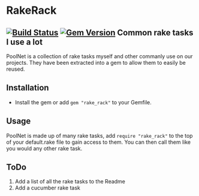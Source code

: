 RakeRack
========
[![Build Status](https://travis-ci.org/RichardVickerstaff/rake_rack.svg?branch=master)](https://travis-ci.org/RichardVickerstaff/rake_rack)
[![Gem Version](https://badge.fury.io/rb/rake_rack.svg)](http://badge.fury.io/rb/rake_rack)
Common rake tasks I use a lot
-----------------------------------------

PoolNet is a collection of rake tasks myself and other commanly use on our projects.
They have been extracted into a gem to allow them to easily be reused.

Installation
------------
* Install the gem or add `gem "rake_rack"` to your Gemfile.

Usage
-----
PoolNet is made up of many rake tasks, add `require "rake_rack"` to the top of your default.rake file to gain access to them.
You can then call them like you would any other rake task.

ToDo
----
1. Add a list of all the rake tasks to the Readme
2. Add a cucumber rake task
